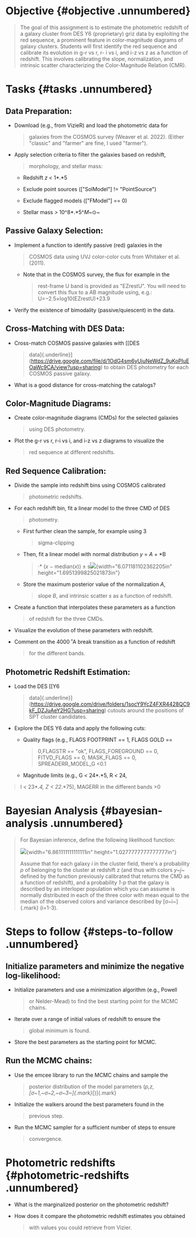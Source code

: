 # Objective {#objective .unnumbered}

> The goal of this assignment is to estimate the photometric redshift of
> a galaxy cluster from DES Y6 (proprietary) griz data by exploiting the
> red sequence, a prominent feature in color-magnitude diagrams of
> galaxy clusters. Students will first identify the red sequence and
> calibrate its evolution in g-r vs r, r- i vs i, and i-z vs z as a
> function of redshift. This involves calibrating the slope,
> normalization, and intrinsic scatter characterizing the
> Color-Magnitude Relation (CMR).

# Tasks {#tasks .unnumbered}

## Data Preparation:

-   Download (e.g., from VizieR) and load the photometric data for
    > galaxies from the COSMOS survey (Weaver et al. 2022). (Either
    > "classic" and "farmer" are fine, I used \"farmer").

-   Apply selection criteria to filter the galaxies based on redshift,
    > morphology, and stellar mass:

    -   Redshift *z \<* 1*.*5

    -   Exclude point sources (\[\"SolModel\"\] != \"PointSource\")

    -   Exclude flagged models (\[\"FModel\"\] == 0)

    -   Stellar mass *\>* 10^8*.*5^*M*~⊙~

## Passive Galaxy Selection:

-   Implement a function to identify passive (red) galaxies in the
    > COSMOS data using UVJ color-color cuts from Whitaker et al.
    > (2011).

    -   Note that in the COSMOS survey, the flux for example in the
        > rest-frame U band is provided as \"EZrestU\". You will need to
        > convert this flux to a AB magnitude using, e.g.:\
        > U=−2.5×log10(EZrestU)+23.9

-   Verify the existence of bimodality (passive/quiescent) in the data.

## Cross-Matching with DES Data:

-   Cross-match COSMOS passive galaxies with [[DES
    > data]{.underline}](https://drive.google.com/file/d/1OdG4sm6yUjuNeWdZ_9uKoPIuEOaWc9CA/view?usp=sharing)
    > to obtain DES photometry for each COSMOS passive galaxy.

-   What is a good distance for cross-matching the catalogs?

## Color-Magnitude Diagrams:

-   Create color-magnitude diagrams (CMDs) for the selected galaxies
    > using DES photometry.

-   Plot the g-r vs r, r-i vs i, and i-z vs z diagrams to visualize the
    > red sequence at different redshifts.

## Red Sequence Calibration:

-   Divide the sample into redshift bins using COSMOS calibrated
    > photometric redshifts.

-   For each redshift bin, fit a linear model to the three CMD of DES
    > photometry.

    -   First further clean the sample, for example using 3
        > sigma-clipping

    -   Then, fit a linear model with normal distribution *y* = *A* + *B
        > ·* (*x −* median(*x*)) ±
        > s![](media/image7.png){width="6.071181102362205in"
        > height="1.6951399825021873in"}

    -   Store the maximum posterior value of the normalization *A*,
        > slope *B*, and intrinsic scatter *s* as a function of
        > redshift.

-   Create a function that interpolates these parameters as a function
    > of redshift for the three CMDs.

-   Visualize the evolution of these parameters with redshift.

-   Comment on the 4000 ˚A break transition as a function of redshift
    > for the different bands.

## Photometric Redshift Estimation:

-   Load the DES [[Y6
    > data]{.underline}](https://drive.google.com/drive/folders/1socY9YcZ4FXR4428QC9kF_DZJuAeY2HG?usp=sharing)
    > cutouts around the positions of SPT cluster candidates.

-   Explore the DES Y6 data and apply the following cuts:

    -   Quality flags (e.g., FLAGS FOOTPRINT == 1, FLAGS GOLD ==
        > 0,FLAGSTR == \"ok\", FLAGS_FOREGROUND == 0, FITVD_FLAGS == 0,
        > MASK_FLAGS == 0, SPREADERR_MODEL_G \<0.1

    -   Magnitude limits (e.g., G *\<* 24*.*5, R *\<* 24,

> I *\<* 23*.*4, Z *\<* 22*.*75), MAGERR in the different bands \>0

# Bayesian Analysis {#bayesian-analysis .unnumbered}

> For Bayesian inference, define the following likelihood function:
>
> ![](media/image6.png){width="6.861111111111111in"
> height="1.0277777777777777in"}
>
> Assume that for each galaxy *i* in the cluster field, there's a
> probability *p* of belonging to the cluster at redshift z (and thus
> with colors *y~j~* defined by the function previously calibrated that
> returns the CMD as a function of redshift), and a probability *1-p*
> that the galaxy is described by an interloper population which you can
> assume is normally distributed in each of the three color with mean
> equal to the median of the observed colors and variance described by
> [σ~i~]{.mark} (i=1-3).

# Steps to follow {#steps-to-follow .unnumbered}

## Initialize parameters and minimize the negative log-likelihood:

-   Initialize parameters and use a minimization algorithm (e.g., Powell
    > or Nelder-Mead) to find the best starting point for the MCMC
    > chains.

-   Iterate over a range of initial values of redshift to ensure the
    > global minimum is found.

-   Store the best parameters as the starting point for MCMC.

## Run the MCMC chains:

-   Use the emcee library to run the MCMC chains and sample the
    > posterior distribution of the model parameters
    > (*p,z,[σ~1,~σ~2,~σ~3~]{.mark}*[)]{.mark}

-   Initialize the walkers around the best parameters found in the
    > previous step.

-   Run the MCMC sampler for a sufficient number of steps to ensure
    > convergence.

# Photometric redshifts {#photometric-redshifts .unnumbered}

-   What is the marginalized posterior on the photometric redshift?

-   How does it compare the photometric redshift estimates you obtained
    > with values you could retrieve from Vizier.
